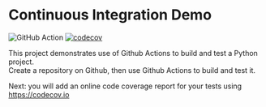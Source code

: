 Continuous Integration Demo
============================
![GitHub Action](https://github.com/jaybjackie/demo-pyci/actions/workflows/python-app.yml/badge.svg)
[![codecov](https://codecov.io/gh/jaybjackie/demo-pyci/branch/main/graph/badge.svg?token=CHX7199G3G)](https://codecov.io/gh/jaybjackie/demo-pyci)

This project demonstrates use of Github Actions to build and test a Python project.  
Create a repository on Github, then use Github Actions to build and test it.

Next: you will add an online code coverage report for your tests using <https://codecov.io>
